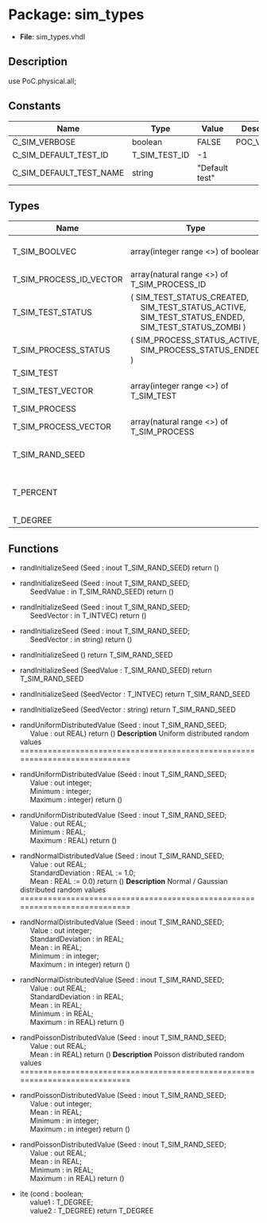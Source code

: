 # Package: sim_types

- **File**: sim_types.vhdl
## Description

 use			PoC.physical.all;

## Constants

| Name                    | Type          | Value           | Description  |
| ----------------------- | ------------- | --------------- | ------------ |
| C_SIM_VERBOSE           | boolean       |  FALSE          |  POC_VERBOSE |
| C_SIM_DEFAULT_TEST_ID   | T_SIM_TEST_ID |  -1             |              |
| C_SIM_DEFAULT_TEST_NAME | string        |  "Default test" |              |
## Types

| Name                    | Type                                                                                                                                                                                                           | Description                                                                                                                                                                                                         |
| ----------------------- | -------------------------------------------------------------------------------------------------------------------------------------------------------------------------------------------------------------- | ------------------------------------------------------------------------------------------------------------------------------------------------------------------------------------------------------------------- |
| T_SIM_BOOLVEC           | array(integer range <>) of boolean                                                                                                                                                                             |  ===========================================================================  Simulation Task and Status Management  ===========================================================================                    |
| T_SIM_PROCESS_ID_VECTOR | array(natural range <>) of T_SIM_PROCESS_ID                                                                                                                                                                    |                                                                                                                                                                                                                     |
| T_SIM_TEST_STATUS       | ( SIM_TEST_STATUS_CREATED,<br><span style="padding-left:20px"> SIM_TEST_STATUS_ACTIVE,<br><span style="padding-left:20px"> SIM_TEST_STATUS_ENDED,<br><span style="padding-left:20px"> SIM_TEST_STATUS_ZOMBI )  |                                                                                                                                                                                                                     |
| T_SIM_PROCESS_STATUS    | ( SIM_PROCESS_STATUS_ACTIVE,<br><span style="padding-left:20px"> SIM_PROCESS_STATUS_ENDED )                                                                                                                    |                                                                                                                                                                                                                     |
| T_SIM_TEST              |                                                                                                                                                                                                                |                                                                                                                                                                                                                     |
| T_SIM_TEST_VECTOR       | array(integer range <>) of T_SIM_TEST                                                                                                                                                                          |                                                                                                                                                                                                                     |
| T_SIM_PROCESS           |                                                                                                                                                                                                                |                                                                                                                                                                                                                     |
| T_SIM_PROCESS_VECTOR    | array(natural range <>) of T_SIM_PROCESS                                                                                                                                                                       |                                                                                                                                                                                                                     |
| T_SIM_RAND_SEED         |                                                                                                                                                                                                                |  ===========================================================================  Random Numbers  ===========================================================================                                           |
| T_PERCENT               |                                                                                                                                                                                                                |  ===========================================================================  Clock Generation  ===========================================================================  type T_PERCENT is INTEGER'range units  |
| T_DEGREE                |                                                                                                                                                                                                                |                                                                                                                                                                                                                     |
## Functions
- randInitializeSeed <font id="function_arguments">(Seed : inout T_SIM_RAND_SEED) </font> <font id="function_return">return ()</font>
- randInitializeSeed <font id="function_arguments">(Seed : inout T_SIM_RAND_SEED;<br><span style="padding-left:20px"> SeedValue : in T_SIM_RAND_SEED) </font> <font id="function_return">return ()</font>
- randInitializeSeed <font id="function_arguments">(Seed : inout T_SIM_RAND_SEED;<br><span style="padding-left:20px"> SeedVector : in T_INTVEC) </font> <font id="function_return">return ()</font>
- randInitializeSeed <font id="function_arguments">(Seed : inout T_SIM_RAND_SEED;<br><span style="padding-left:20px"> SeedVector : in string) </font> <font id="function_return">return ()</font>
- randInitializeSeed <font id="function_arguments">()</font> <font id="function_return">return T_SIM_RAND_SEED </font>
- randInitializeSeed <font id="function_arguments">(SeedValue : T_SIM_RAND_SEED) </font> <font id="function_return">return T_SIM_RAND_SEED </font>
- randInitializeSeed <font id="function_arguments">(SeedVector : T_INTVEC) </font> <font id="function_return">return T_SIM_RAND_SEED </font>
- randInitializeSeed <font id="function_arguments">(SeedVector : string) </font> <font id="function_return">return T_SIM_RAND_SEED </font>
- randUniformDistributedValue <font id="function_arguments">(Seed : inout T_SIM_RAND_SEED;<br><span style="padding-left:20px"> Value : out REAL) </font> <font id="function_return">return ()</font>
**Description**
 Uniform distributed random values
 ===========================================================================

- randUniformDistributedValue <font id="function_arguments">(Seed : inout T_SIM_RAND_SEED;<br><span style="padding-left:20px"> Value : out integer;<br><span style="padding-left:20px"> Minimum : integer;<br><span style="padding-left:20px"> Maximum : integer) </font> <font id="function_return">return ()</font>
- randUniformDistributedValue <font id="function_arguments">(Seed : inout T_SIM_RAND_SEED;<br><span style="padding-left:20px"> Value : out REAL;<br><span style="padding-left:20px"> Minimum : REAL;<br><span style="padding-left:20px"> Maximum : REAL) </font> <font id="function_return">return ()</font>
- randNormalDistributedValue <font id="function_arguments">(Seed : inout T_SIM_RAND_SEED;<br><span style="padding-left:20px"> Value : out REAL;<br><span style="padding-left:20px"> StandardDeviation : REAL := 1.0;<br><span style="padding-left:20px"> Mean : REAL := 0.0) </font> <font id="function_return">return ()</font>
**Description**
 Normal / Gaussian distributed random values
 ===========================================================================

- randNormalDistributedValue <font id="function_arguments">(Seed : inout T_SIM_RAND_SEED;<br><span style="padding-left:20px"> Value : out integer;<br><span style="padding-left:20px"> StandardDeviation : in REAL;<br><span style="padding-left:20px"> Mean : in REAL;<br><span style="padding-left:20px"> Minimum : in integer;<br><span style="padding-left:20px"> Maximum : in integer) </font> <font id="function_return">return ()</font>
- randNormalDistributedValue <font id="function_arguments">(Seed : inout T_SIM_RAND_SEED;<br><span style="padding-left:20px"> Value : out REAL;<br><span style="padding-left:20px"> StandardDeviation : in REAL;<br><span style="padding-left:20px"> Mean : in REAL;<br><span style="padding-left:20px"> Minimum : in REAL;<br><span style="padding-left:20px"> Maximum : in REAL) </font> <font id="function_return">return ()</font>
- randPoissonDistributedValue <font id="function_arguments">(Seed : inout T_SIM_RAND_SEED;<br><span style="padding-left:20px"> Value : out REAL;<br><span style="padding-left:20px"> Mean : in REAL) </font> <font id="function_return">return ()</font>
**Description**
 Poisson distributed random values
 ===========================================================================

- randPoissonDistributedValue <font id="function_arguments">(Seed : inout T_SIM_RAND_SEED;<br><span style="padding-left:20px"> Value : out integer;<br><span style="padding-left:20px"> Mean : in REAL;<br><span style="padding-left:20px"> Minimum : in integer;<br><span style="padding-left:20px"> Maximum : in integer) </font> <font id="function_return">return ()</font>
- randPoissonDistributedValue <font id="function_arguments">(Seed : inout T_SIM_RAND_SEED;<br><span style="padding-left:20px"> Value : out REAL;<br><span style="padding-left:20px"> Mean : in REAL;<br><span style="padding-left:20px"> Minimum : in REAL;<br><span style="padding-left:20px"> Maximum : in REAL) </font> <font id="function_return">return ()</font>
- ite <font id="function_arguments">(cond : boolean;<br><span style="padding-left:20px"> value1 : T_DEGREE;<br><span style="padding-left:20px"> value2 : T_DEGREE) </font> <font id="function_return">return T_DEGREE </font>
